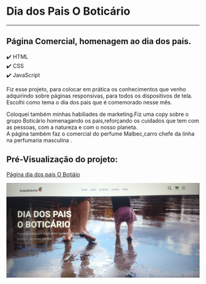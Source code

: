 # Dia dos Pais O Boticário
---
## Página Comercial, homenagem ao dia dos pais.

:heavy_check_mark: HTML <br>
:heavy_check_mark: CSS <br>
:heavy_check_mark: JavaScript

<p>Fiz esse projeto, para colocar em prática os conhecimentos que venho adquirindo sobre páginas responsivas, para todos os dispositivos de tela.<br>
  Escolhi como tema o dia dos pais que é comemorado nesse mês.
   
  Coloquei também minhas habiliades de marketing.Fiz uma copy sobre o  grupo Boticário homenagando os pais,reforçando os cuidados que tem com as pessoas, com a natureza e com o nosso planeta. <br>
   A página também faz o comercial do perfume Malbec,carro chefe da linha na  perfumaria masculina .
</p>

## Pré-Visualização do projeto:<br>
[Página dia dos pais O Botiáio](https://dia-dos-pais-oboticario.netlify.app/)

<div align="center"> <img src="assets2/readme.jpeg"

</div>
